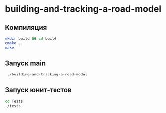 # building-and-tracking-a-road-model

## Компиляция
```bash 
mkdir build && cd build
cmake ..
make
```

## Запуск main
```bash
 ./building-and-tracking-a-road-model
```

## Запуск юнит-тестов
```bash
cd Tests
./tests
```
